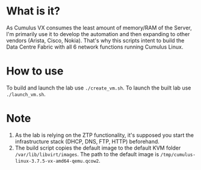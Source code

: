 # What is it?

As Cumulus VX consumes the least amount of memory/RAM of the Server, I'm primarily use it to develop the automation and then expanding to other vendors (Arista, Cisco, Nokia). That's why this scripts intent to build the Data Centre Fabric with all 6 network functions running Cumulus Linux.

# How to use

To build and launch the lab use `./create_vm.sh`.
To launch the built lab use `./launch_vm.sh`.

# Note

1. As the lab is relying on the ZTP functionality, it's supposed you start the infrastructure stack (DHCP, DNS, FTP, HTTP) beforehand.
2. The build script copies the default image to the default KVM folder `/var/lib/libvirt/images`. The path to the default image is `/tmp/cumulus-linux-3.7.5-vx-amd64-qemu.qcow2`.

